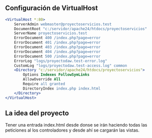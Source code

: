 ## Configuración de VirtualHost
```apache
<VirtualHost *:80>
    ServerAdmin webmaster@proyectoservicios.test
    DocumentRoot "c:/servidor/apache24/htdocs/proyectoservicios"
    ServerName proyectoservicios.test
    ErrorDocument 400 /index.php?page=error
    ErrorDocument 401 /index.php?page=error
    ErrorDocument 403 /index.php?page=error
    ErrorDocument 404 /index.php?page=error
    ErrorDocument 500 /index.php?page=error
    ErrorLog "logs/proyectodaw.test-error.log"
    CustomLog "logs/proyectodaw.test-access.log" common
    <Directory "c:/servidor/apache24/htdocs/proyectoservicios">
        Options Indexes FollowSymLinks
        AllowOverride All
        Require all granted
        DirectoryIndex index.php index.html
    </Directory>
</VirtualHost>
```
## La idea del proyecto
Tener una entrada index.html desde donse se irán haciendo todas las peticiones al los controladores y desde ahí se cargarán las vistas.